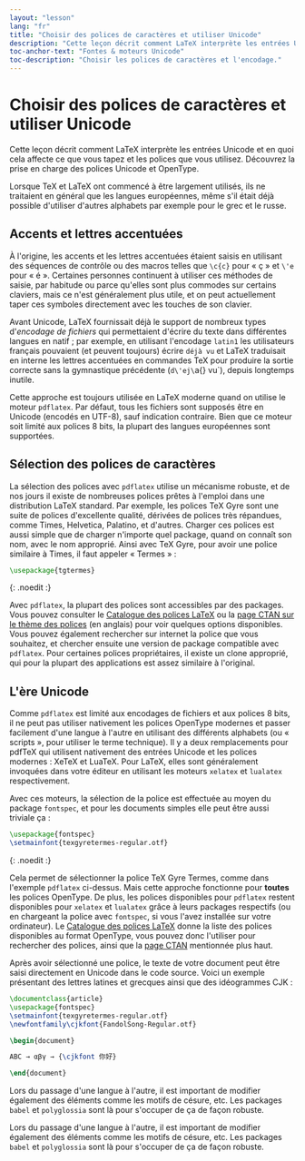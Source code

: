 ```yaml
---
layout: "lesson"
lang: "fr"
title: "Choisir des polices de caractères et utiliser Unicode"
description: "Cette leçon décrit comment LaTeX interprète les entrées Unicode et en quoi cela affecte ce que vous tapez et les polices que vous utilisez. Découvrez la prise en charge des polices Unicode et OpenType."
toc-anchor-text: "Fontes & moteurs Unicode"
toc-description: "Choisir les polices de caractères et l'encodage."
---
```


# Choisir des polices de caractères et utiliser Unicode

<span
  class="summary">Cette leçon décrit comment LaTeX interprète les entrées Unicode et en quoi cela affecte ce que vous tapez et les polices que vous utilisez. Découvrez la prise en charge des polices Unicode et OpenType.</span>


Lorsque TeX et LaTeX ont commencé à être largement utilisés, ils ne traitaient
en général que les langues européennes, même s'il était déjà possible d'utiliser
d'autres alphabets par exemple pour le grec et le russe.

## Accents et lettres accentuées

À l'origine, les accents et les lettres accentuées étaient saisis en utilisant
des séquences de contrôle ou des macros telles que `\c{c}` pour « ç » et `\'e`
pour « é ». Certaines personnes continuent à utiliser ces méthodes de saisie,
par habitude ou parce qu'elles sont plus commodes sur certains claviers,
mais ce n'est généralement plus utile, et on peut actuellement taper ces
symboles directement avec les touches de son clavier.

Avant Unicode, LaTeX fournissait déjà le support de nombreux types d'*encodage
de fichiers* qui permettaient d'écrire du texte dans différentes langues en
natif ; par exemple, en utilisant l'encodage `latin1` les utilisateurs français
pouvaient (et peuvent toujours) écrire `déjà vu` et LaTeX traduisait en interne
les lettres accentuées en commandes TeX pour produire la sortie correcte sans
la gymnastique précédente (`d\'ej\`a{} vu`), depuis longtemps inutile.

Cette approche est toujours utilisée en LaTeX moderne quand on utilise le moteur
`pdflatex`. Par défaut, tous les fichiers sont supposés être en Unicode (encodés
en UTF-8), sauf indication contraire. Bien que ce moteur soit limité aux polices
8&nbsp;bits, la plupart des langues européennes sont supportées.

## Sélection des polices de caractères

La sélection des polices avec `pdflatex` utilise un mécanisme robuste, et de nos
jours il existe de nombreuses polices prêtes à l'emploi dans une distribution
LaTeX standard. Par exemple, les polices TeX Gyre sont une suite de polices
d'excellente qualité, dérivées de polices très répandues, comme Times, Helvetica,
Palatino, et d'autres. Charger ces polices est aussi simple que de charger
n'importe quel package, quand on connaît son nom, avec le nom approprié. Ainsi
avec TeX Gyre, pour avoir une police similaire à Times, il faut appeler
« Termes » :


```latex
\usepackage{tgtermes}
```
{: .noedit :}

Avec `pdflatex`, la plupart des polices sont accessibles par des packages. Vous
pouvez consulter le [Catalogue des polices LaTeX](https://www.tug.org/FontCatalogue/)
ou la [page CTAN sur le thème des polices](https://www.ctan.org/topic/font)
(en anglais) pour voir quelques options disponibles. Vous pouvez également
rechercher sur internet la police que vous souhaitez, et chercher ensuite une
version de package compatible avec `pdflatex`. Pour certaines polices
propriétaires, il existe un clone approprié, qui pour la plupart des applications
est assez similaire à l'original.


## L'ère Unicode

Comme `pdflatex` est limité aux encodages de fichiers et aux polices 8&nbsp;bits,
il ne peut pas utiliser nativement les polices OpenType modernes et passer
facilement d'une langue à l'autre en utilisant des différents alphabets (ou
« scripts », pour utiliser le terme technique). Il y a deux remplacements pour
pdfTeX qui utilisent nativement des entrées Unicode et les polices modernes :
XeTeX et LuaTeX. Pour LaTeX, elles sont généralement invoquées dans votre
éditeur en utilisant les moteurs `xelatex` et `lualatex` respectivement.

Avec ces moteurs, la sélection de la police est effectuée au moyen du package
`fontspec`, et pour les documents simples elle peut être aussi triviale ça :

```latex
\usepackage{fontspec}
\setmainfont{texgyretermes-regular.otf}
```
{: .noedit :}

Cela permet de sélectionner la police TeX Gyre Termes, comme dans l'exemple
`pdflatex` ci-dessus. Mais cette approche fonctionne pour **toutes** les polices
OpenType. De plus, les polices disponibles pour `pdflatex` restent disponibles
pour `xelatex` et `lualatex` grâce à leurs packages respectifs (ou en chargeant
la police avec `fontspec`, si vous l'avez installée sur votre ordinateur). Le
[Catalogue des polices LaTeX](https://www.tug.org/FontCatalogue/) donne la liste
des polices disponibles au format OpenType, vous pouvez donc l'utiliser pour
rechercher des polices, ainsi que la [page CTAN](https://www.ctan.org/topic/font)
mentionnée plus haut.

Après avoir sélectionné une police, le texte de votre document peut être saisi
directement en Unicode dans le code source. Voici un exemple présentant des
lettres latines et grecques ainsi que des idéogrammes CJK :

```latex
\documentclass{article}
\usepackage{fontspec}
\setmainfont{texgyretermes-regular.otf}
\newfontfamily\cjkfont{FandolSong-Regular.otf}

\begin{document}

ABC → αβγ → {\cjkfont 你好}

\end{document}
```

Lors du passage d'une langue à l'autre, il est important de modifier également
des éléments comme les motifs de césure, etc. Les packages `babel` et
`polyglossia` sont là pour s'occuper de ça de façon robuste.


<p class="hint">Lors du passage d'une langue à l'autre, il est important de modifier également
des éléments comme les motifs de césure, etc. Les packages <code>babel</code> et
<code>polyglossia</code> sont là pour s'occuper de ça de façon robuste.</p>
